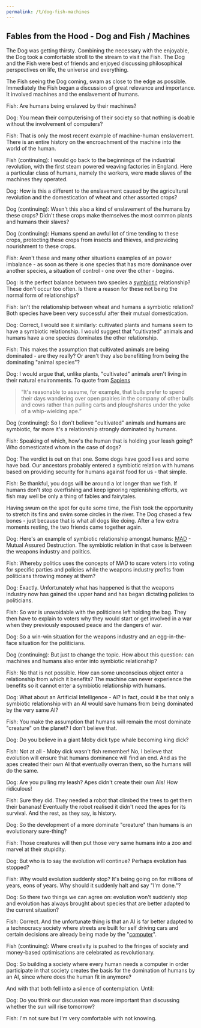 ```yaml
---
permalink: /t/dog-fish-machines
---
```


## Fables from the Hood - Dog and Fish / Machines

The Dog was getting thirsty. Combining the necessary with the enjoyable, the Dog took a comfortable stroll to the stream to visit the Fish. The Dog and the Fish were best of friends and enjoyed discussing philosophical perspectives on life, the universe and everything.

The Fish seeing the Dog coming, swam as close to the edge as possible. Immediately the Fish began a discussion of great relevance and importance. It involved machines and the enslavement of humans.

Fish: Are humans being enslaved by their machines?

Dog: You mean their computerising of their society so that nothing is doable without the involvement of computers?

Fish: That is only the most recent example of  machine-human enslavement. There is an entire history on the encroachment of the machine into the world of the human.

Fish (continuing): I would go back to the beginnings of the industrial revolution, with the first steam powered weaving factories in England. Here a particular class of humans, namely the workers, were made slaves of the machines they operated.

Dog: How is this a different to the  enslavement caused by the agricultural revolution and the domestication of wheat and other assorted crops?

Dog (continuing): Wasn't this also a kind of enslavement of the humans by these crops? Didn't these crops make themselves the most common plants and humans their slaves?

Dog (continuing): Humans spend an awful lot of time tending to these crops, protecting these crops from insects and thieves, and providing nourishment to these crops.

Fish: Aren't these and many other situations examples of an power imbalance - as soon as there is one species that has more dominance over another species, a situation of control - one over the other - begins.

Dog: Is the perfect balance between two species a [symbiotic](https://en.wikipedia.org/w/index.php?title=Symbiosis&oldid=1084880837) relationship? These don't occur too often. Is there a reason for these not being the normal form of relationships?

Fish: Isn't the relationship between wheat and humans a symbiotic relation? Both species have been very successful after their mutual domestication.

Dog: Correct, I would see it similarly: cultivated plants and humans seem to have a symbiotic relationship. I would suggest that "cultivated" animals and humans have a one species dominates the other relationship.

Fish: This makes the assumption that cultivated animals are being dominated - are they really? Or aren't they also benefitting from being the dominating "animal species"?

Dog: I would argue that, unlike plants, "cultivated" animals aren't living in their natural environments. To quote from [Sapiens](https://en.wikipedia.org/w/index.php?title=Sapiens:_A_Brief_History_of_Humankind&oldid=1082853780)

> “It's reasonable to assume, for example, that bulls prefer to spend their days wandering over open prairies in the company of other bulls and cows rather than pulling carts and ploughshares under the yoke of a whip-wielding ape.”

Dog (continuing): So I don't believe "cultivated" animals and humans are symbiotic, far more it's a relationship strongly dominated by humans.

Fish: Speaking of which, how's the human that is holding your leash going? Who domesticated whom in the case of dogs?

Dog: The verdict is out on that one. Some dogs have good lives and some have bad. Our ancestors probably entered a symbiotic relation with humans based on providing security for humans against food for us - that simple.

Fish: Be thankful, you dogs will be around a lot longer than we fish. If humans don't stop overfishing and keep ignoring replenishing efforts, we fish may well be only a thing of fables and fairytales.

Having swum on the spot for quite some time, the Fish took the opportunity to stretch its fins and swim some circles in the river. The Dog chased a few bones - just because that is what all dogs like doing. After a few extra moments resting, the two friends came together again.

Dog: Here's an example of symbiotic relationship amongst humans: [MAD](https://en.wikipedia.org/wiki/Mutual_assured_destruction) - Mutual Assured Destruction. The symbiotic relation in that case is between the weapons industry and politics.

Fish: Whereby politics uses the concepts of MAD to scare voters into voting for specific parties and policies while the weapons industry profits from politicians throwing money at them?

Dog: Exactly. Unfortunately what has happened is that the weapons industry now has gained the upper hand and has began dictating policies to politicians.

Fish: So war is unavoidable with the politicians left holding the bag. They then have to explain to voters why they would start or get involved in a war when they previously espoused peace and the dangers of war.

Dog: So a win-win situation for the weapons industry and an egg-in-the-face situation for the politicians.

Dog (continuing): But just to change the topic. How about this question: can machines and humans also enter into symbiotic relationship?

Fish: No that is not possible. How can some unconscious object enter a relationship from which it benefits? The machine can never experience the benefits so it cannot enter a symbiotic relationship with humans.

Dog:  What about an Artificial Intelligence - AI? In fact, could it be that only a symbiotic relationship with an AI would save humans from being dominated by the very same AI?

Fish: You make the assumption that humans will remain the most dominate "creature" on the planet? I don't believe that.

Dog: Do you believe in a giant Moby dick type whale becoming king dick?

Fish: Not at all - Moby dick wasn't fish remember! No, I believe that evolution will ensure that humans dominance will find an end. And as the apes created their own AI that eventually overran them, so the humans will do the same.

Dog: Are you pulling my leash? Apes didn't create their own AIs! How ridiculous!

Fish: Sure they did. They needed a robot that climbed the trees to get them their bananas! Eventually the robot realised it didn't need the apes for its survival. And the rest, as they say, is history.

Dog: So the development of a more dominate "creature" than humans is an evolutionary sure-thing?

Fish: Those creatures will then put those very same humans into a zoo and marvel at their stupidity.

Dog: But who is to say the evolution will continue? Perhaps evolution has stopped?

Fish: Why would evolution suddenly stop? It's being going on for millions of years, eons of years. Why should it suddenly halt and say "I'm done."?

Dog: So there two things we can agree on: evolution won't suddenly stop and evolution has always brought about species that are better adapted to the current situation?

Fish: Correct. And the unfortunate thing is that an AI is far better adapted to a technocracy society where streets are built for self driving cars and certain decisions are already being made by the "[computer](https://en.wikipedia.org/w/index.php?title=Computer_says_no&oldid=1081461819)".

Fish (continuing): Where creativity is pushed to the fringes of society and money-based optimisations are celebrated as revolutionary.

Dog: So building a society where every human needs a computer in order participate in that society creates the basis for the domination of humans by an AI, since where does the human fit in anymore?

And with that both fell into a silence of contemplation. Until:

Dog: Do you think our discussion was more important than discussing whether the sun will rise tomorrow?

Fish: I'm not sure but I'm very comfortable with not knowing.

